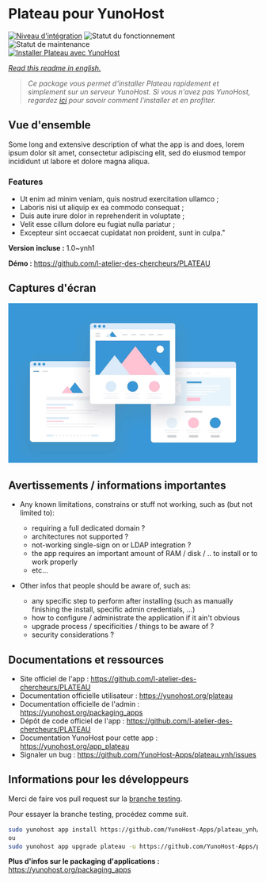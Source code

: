 <!--
N.B.: This README was automatically generated by https://github.com/YunoHost/apps/tree/master/tools/README-generator
It shall NOT be edited by hand.
-->

# Plateau pour YunoHost

[![Niveau d'intégration](https://dash.yunohost.org/integration/plateau.svg)](https://dash.yunohost.org/appci/app/plateau) ![Statut du fonctionnement](https://ci-apps.yunohost.org/ci/badges/plateau.status.svg) ![Statut de maintenance](https://ci-apps.yunohost.org/ci/badges/plateau.maintain.svg)  
[![Installer Plateau avec YunoHost](https://install-app.yunohost.org/install-with-yunohost.svg)](https://install-app.yunohost.org/?app=plateau)

*[Read this readme in english.](./README.md)*

> *Ce package vous permet d'installer Plateau rapidement et simplement sur un serveur YunoHost.
Si vous n'avez pas YunoHost, regardez [ici](https://yunohost.org/#/install) pour savoir comment l'installer et en profiter.*

## Vue d'ensemble

Some long and extensive description of what the app is and does, lorem ipsum dolor sit amet, consectetur adipiscing elit, sed do eiusmod tempor incididunt ut labore et dolore magna aliqua.

### Features

- Ut enim ad minim veniam, quis nostrud exercitation ullamco ;
- Laboris nisi ut aliquip ex ea commodo consequat ;
- Duis aute irure dolor in reprehenderit in voluptate ;
- Velit esse cillum dolore eu fugiat nulla pariatur ;
- Excepteur sint occaecat cupidatat non proident, sunt in culpa."


**Version incluse :** 1.0~ynh1

**Démo :** https://github.com/l-atelier-des-chercheurs/PLATEAU

## Captures d'écran

![Capture d'écran de Plateau](./doc/screenshots/example.jpg)

## Avertissements / informations importantes

* Any known limitations, constrains or stuff not working, such as (but not limited to):
    * requiring a full dedicated domain ?
    * architectures not supported ?
    * not-working single-sign on or LDAP integration ?
    * the app requires an important amount of RAM / disk / .. to install or to work properly
    * etc...

* Other infos that people should be aware of, such as:
    * any specific step to perform after installing (such as manually finishing the install, specific admin credentials, ...)
    * how to configure / administrate the application if it ain't obvious
    * upgrade process / specificities / things to be aware of ?
    * security considerations ?

## Documentations et ressources

* Site officiel de l'app : <https://github.com/l-atelier-des-chercheurs/PLATEAU>
* Documentation officielle utilisateur : <https://yunohost.org/plateau>
* Documentation officielle de l'admin : <https://yunohost.org/packaging_apps>
* Dépôt de code officiel de l'app : <https://github.com/l-atelier-des-chercheurs/PLATEAU>
* Documentation YunoHost pour cette app : <https://yunohost.org/app_plateau>
* Signaler un bug : <https://github.com/YunoHost-Apps/plateau_ynh/issues>

## Informations pour les développeurs

Merci de faire vos pull request sur la [branche testing](https://github.com/YunoHost-Apps/plateau_ynh/tree/testing).

Pour essayer la branche testing, procédez comme suit.

``` bash
sudo yunohost app install https://github.com/YunoHost-Apps/plateau_ynh/tree/testing --debug
ou
sudo yunohost app upgrade plateau -u https://github.com/YunoHost-Apps/plateau_ynh/tree/testing --debug
```

**Plus d'infos sur le packaging d'applications :** <https://yunohost.org/packaging_apps>

